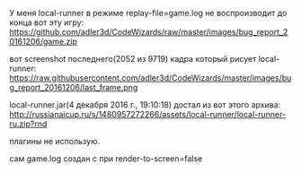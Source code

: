У меня local-runner в режиме replay-file=game.log не воспроизводит до конца вот эту игру:  
https://github.com/adler3d/CodeWizards/raw/master/images/bug_report_20161206/game.zip  

вот screenshot последнего(2052 из 9719) кадра который рисует local-runner:  
https://raw.githubusercontent.com/adler3d/CodeWizards/master/images/bug_report_20161206/last_frame.png  

local-runner.jar(4 ‎декабря ‎2016 ‎г., ‏‎19:10:18) достал из вот этого архива:  
http://russianaicup.ru/s/1480957272266/assets/local-runner/local-runner-ru.zip?rnd  

плагины не использую.   

сам game.log создан с при render-to-screen=false  

